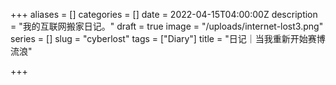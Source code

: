 +++
aliases = []
categories = []
date = 2022-04-15T04:00:00Z
description = "我的互联网搬家日记。"
draft = true
image = "/uploads/internet-lost3.png"
series = []
slug = "cyberlost"
tags = ["Diary"]
title = "日记｜当我重新开始赛博流浪"

+++

